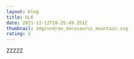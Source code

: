 ```yaml
---
layout: blog
title: OLK
date: 2021-12-12T18:35:49.351Z
thumbnail: img/undraw_docusaurus_mountain.svg
rating: 5
---
```

ZZZZZ